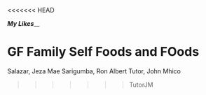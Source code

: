 
<<<<<<< HEAD







_______My Likes_________

GF
Family
Self
Foods
and FOods
=======
Salazar, Jeza Mae
Sarigumba, Ron Albert
Tutor, John Mhico 
>>>>>>> TutorJM
